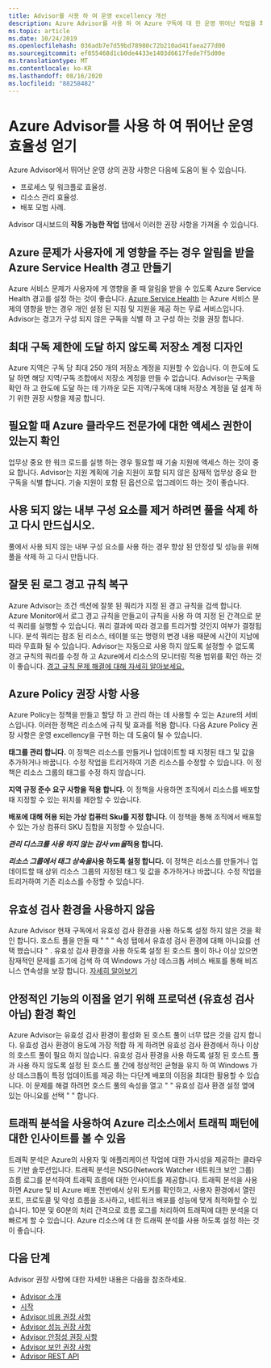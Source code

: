 ```yaml
---
title: Advisor를 사용 하 여 운영 excellency 개선
description: Azure Advisor를 사용 하 여 Azure 구독에 대 한 운영 뛰어난 작업을 최적화 하 고 완성 합니다.
ms.topic: article
ms.date: 10/24/2019
ms.openlocfilehash: 036adb7e7d59bd78980c72b210ad41faea277d00
ms.sourcegitcommit: ef055468d1cb0de4433e1403d6617fede7f5d00e
ms.translationtype: MT
ms.contentlocale: ko-KR
ms.lasthandoff: 08/16/2020
ms.locfileid: "88258482"
---
```

# <a name="achieve-operational-excellence-by-using-azure-advisor"></a>Azure Advisor를 사용 하 여 뛰어난 운영 효율성 얻기

Azure Advisor에서 뛰어난 운영 상의 권장 사항은 다음에 도움이 될 수 있습니다. 
- 프로세스 및 워크플로 효율성.
- 리소스 관리 효율성.
- 배포 모범 사례. 

Advisor 대시보드의 **작동 가능한 작업** 탭에서 이러한 권장 사항을 가져올 수 있습니다.

## <a name="create-azure-service-health-alerts-to-be-notified-when-azure-problems-affect-you"></a>Azure 문제가 사용자에 게 영향을 주는 경우 알림을 받을 Azure Service Health 경고 만들기

Azure 서비스 문제가 사용자에 게 영향을 줄 때 알림을 받을 수 있도록 Azure Service Health 경고를 설정 하는 것이 좋습니다. [Azure Service Health](https://azure.microsoft.com/features/service-health/) 는 Azure 서비스 문제의 영향을 받는 경우 개인 설정 된 지침 및 지원을 제공 하는 무료 서비스입니다. Advisor는 경고가 구성 되지 않은 구독을 식별 하 고 구성 하는 것을 권장 합니다.


## <a name="design-your-storage-accounts-to-prevent-reaching-the-maximum-subscription-limit"></a>최대 구독 제한에 도달 하지 않도록 저장소 계정 디자인

Azure 지역은 구독 당 최대 250 개의 저장소 계정을 지원할 수 있습니다. 이 한도에 도달 하면 해당 지역/구독 조합에서 저장소 계정을 만들 수 없습니다. Advisor는 구독을 확인 하 고 한도에 도달 하는 데 가까운 모든 지역/구독에 대해 저장소 계정을 덜 설계 하기 위한 권장 사항을 제공 합니다.

## <a name="ensure-you-have-access-to-azure-cloud-experts-when-you-need-it"></a>필요할 때 Azure 클라우드 전문가에 대한 액세스 권한이 있는지 확인

업무상 중요 한 워크 로드를 실행 하는 경우 필요할 때 기술 지원에 액세스 하는 것이 중요 합니다. Advisor는 지원 계획에 기술 지원이 포함 되지 않은 잠재적 업무상 중요 한 구독을 식별 합니다. 기술 지원이 포함 된 옵션으로 업그레이드 하는 것이 좋습니다.

## <a name="delete-and-re-create-your-pool-to-remove-a-deprecated-internal-component"></a>사용 되지 않는 내부 구성 요소를 제거 하려면 풀을 삭제 하 고 다시 만드십시오.

풀에서 사용 되지 않는 내부 구성 요소를 사용 하는 경우 향상 된 안정성 및 성능을 위해 풀을 삭제 하 고 다시 만듭니다.

## <a name="repair-invalid-log-alert-rules"></a>잘못 된 로그 경고 규칙 복구

Azure Advisor는 조건 섹션에 잘못 된 쿼리가 지정 된 경고 규칙을 검색 합니다. Azure Monitor에서 로그 경고 규칙을 만들고이 규칙을 사용 하 여 지정 된 간격으로 분석 쿼리를 실행할 수 있습니다. 쿼리 결과에 따라 경고를 트리거할 것인지 여부가 결정됩니다. 분석 쿼리는 참조 된 리소스, 테이블 또는 명령의 변경 내용 때문에 시간이 지남에 따라 무효화 될 수 있습니다. Advisor는 자동으로 사용 하지 않도록 설정할 수 없도록 경고 규칙의 쿼리를 수정 하 고 Azure에서 리소스의 모니터링 적용 범위를 확인 하는 것이 좋습니다. [경고 규칙 문제 해결에 대해 자세히 알아보세요.](https://aka.ms/aa_logalerts_queryrepair)

## <a name="use-azure-policy-recommendations"></a>Azure Policy 권장 사항 사용

Azure Policy는 정책을 만들고 할당 하 고 관리 하는 데 사용할 수 있는 Azure의 서비스입니다. 이러한 정책은 리소스에 규칙 및 효과를 적용 합니다. 다음 Azure Policy 권장 사항은 운영 excellency을 구현 하는 데 도움이 될 수 있습니다. 

**태그를 관리 합니다.** 이 정책은 리소스를 만들거나 업데이트할 때 지정된 태그 및 값을 추가하거나 바꿉니다. 수정 작업을 트리거하여 기존 리소스를 수정할 수 있습니다. 이 정책은 리소스 그룹의 태그를 수정 하지 않습니다.

**지역 규정 준수 요구 사항을 적용 합니다.** 이 정책을 사용하면 조직에서 리소스를 배포할 때 지정할 수 있는 위치를 제한할 수 있습니다. 

**배포에 대해 허용 되는 가상 컴퓨터 Sku를 지정 합니다.** 이 정책을 통해 조직에서 배포할 수 있는 가상 컴퓨터 SKU 집합을 지정할 수 있습니다.

***관리 디스크를 사용 하지 않는 감사 vm을*적용 합니다.**

***리소스 그룹에서 태그 상속을*사용 하도록 설정 합니다.** 이 정책은 리소스를 만들거나 업데이트할 때 상위 리소스 그룹의 지정된 태그 및 값을 추가하거나 바꿉니다. 수정 작업을 트리거하여 기존 리소스를 수정할 수 있습니다.

## <a name="no-validation-environment-enabled"></a>유효성 검사 환경을 사용하지 않음
Azure Advisor 현재 구독에서 유효성 검사 환경을 사용 하도록 설정 하지 않은 것을 확인 합니다. 호스트 풀을 만들 때 \" \" \" 속성 탭에서 유효성 검사 환경에 대해 아니요를 선택 했습니다 \" . 유효성 검사 환경을 사용 하도록 설정 된 호스트 풀이 하나 이상 있으면 잠재적인 문제를 조기에 검색 하 여 Windows 가상 데스크톱 서비스 배포를 통해 비즈니스 연속성을 보장 합니다. [자세히 알아보기](https://docs.microsoft.com/azure/virtual-desktop/create-validation-host-pool)

## <a name="ensure-production-non-validation-environment-to-benefit-from-stable-functionality"></a>안정적인 기능의 이점을 얻기 위해 프로덕션 (유효성 검사 아님) 환경 확인
Azure Advisor는 유효성 검사 환경이 활성화 된 호스트 풀이 너무 많은 것을 감지 합니다. 유효성 검사 환경이 용도에 가장 적합 하 게 하려면 유효성 검사 환경에서 하나 이상의 호스트 풀이 필요 하지 않습니다. 유효성 검사 환경을 사용 하도록 설정 된 호스트 풀과 사용 하지 않도록 설정 된 호스트 풀 간에 정상적인 균형을 유지 하 여 Windows 가상 데스크톱이 특정 업데이트를 제공 하는 다단계 배포의 이점을 최대한 활용할 수 있습니다. 이 문제를 해결 하려면 호스트 풀의 속성을 열고 \" \" 유효성 검사 환경 설정 옆에 있는 아니요를 선택 \" \" 합니다.

## <a name="enable-traffic-analytics-to-view-insights-into-traffic-patterns-across-azure-resources"></a>트래픽 분석을 사용하여 Azure 리소스에서 트래픽 패턴에 대한 인사이트를 볼 수 있음
트래픽 분석은 Azure의 사용자 및 애플리케이션 작업에 대한 가시성을 제공하는 클라우드 기반 솔루션입니다. 트래픽 분석은 NSG(Network Watcher 네트워크 보안 그룹) 흐름 로그를 분석하여 트래픽 흐름에 대한 인사이트를 제공합니다. 트래픽 분석을 사용하면 Azure 및 비 Azure 배포 전반에서 상위 토커를 확인하고, 사용자 환경에서 열린 포트, 프로토콜 및 악성 흐름을 조사하고, 네트워크 배포를 성능에 맞게 최적화할 수 있습니다. 10분 및 60분의 처리 간격으로 흐름 로그를 처리하여 트래픽에 대한 분석을 더 빠르게 할 수 있습니다. Azure 리소스에 대 한 트래픽 분석를 사용 하도록 설정 하는 것이 좋습니다. 


## <a name="next-steps"></a>다음 단계

Advisor 권장 사항에 대한 자세한 내용은 다음을 참조하세요.
* [Advisor 소개](advisor-overview.md)
* [시작](advisor-get-started.md)
* [Advisor 비용 권장 사항](advisor-cost-recommendations.md)
* [Advisor 성능 권장 사항](advisor-performance-recommendations.md)
* [Advisor 안정성 권장 사항](advisor-high-availability-recommendations.md)
* [Advisor 보안 권장 사항](advisor-security-recommendations.md)
* [Advisor REST API](/rest/api/advisor/)
